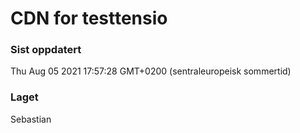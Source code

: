 
# CDN for testtensio

### Sist oppdatert 
Thu Aug 05 2021 17:57:28 GMT+0200 (sentraleuropeisk sommertid)
### Laget 
Sebastian
